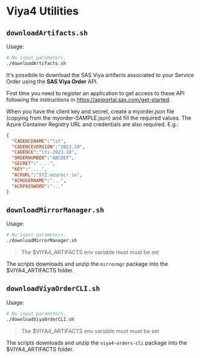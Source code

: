 # Viya4 Utilities

## `downloadArtifacts.sh`

Usage:

```bash
# No input parameters.
./downloadArtifacts.sh
```

It's possibile to download the SAS Viya artifacts associated to your Service Order using the **SAS Viya Order** API.

First time you need to register an application to get access to these API following the instructions in https://apiportal.sas.com/get-started.

When you have the client key and secret, create a myorder.json file (copying from the myorder-SAMPLE.json) and fill the required values.
The Azure Container Registry URL and credentials are also required.
E.g.:

```json
{
  "CADENCENAME":"lst",
  "CADENCEVERSION":"2023.10",
  "CADENCE":"lts-2023.10",
  "ORDERNUMBER":"ABCDEF",
  "SECRET":"....",
  "KEY":"....",
  "ACRURL":"XYZ.azurecr.io",
  "ACRUSERNAME":"...",
  "ACRPASSWORD":"..."
}
```


## `downloadMirrorManager.sh`


Usage:

```bash
# No input parameters.
./downloadMirrorManager.sh
```

> The $VIYA4_ARTIFACTS env variable must must be set

The scripts downloads and unzip the `mirrormgr` package into the $VIYA4_ARTIFACTS folder.


## `downloadViyaOrderCLI.sh`

Usage:

```bash
# No input parameters.
./downloadViyaOrderCLI.sh
```

> The $VIYA4_ARTIFACTS env variable must must be set

The scripts downloads and unzip the `viya4-orders-cli` package into the $VIYA4_ARTIFACTS folder.



